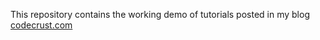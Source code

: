 This repository contains the working demo of tutorials posted in my blog [codecrust.com](https://www.codecrust.com/)